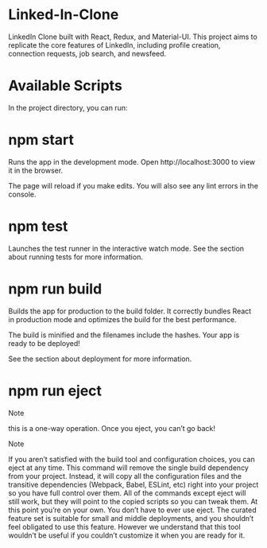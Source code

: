 # Linked-In-Clone
LinkedIn Clone built with React, Redux, and Material-UI. This project aims to replicate the core features of LinkedIn, including profile creation, connection requests, job search, and newsfeed.

# Available Scripts  
In the project directory, you can run:

# npm start  
Runs the app in the development mode.
Open http://localhost:3000 to view it in the browser.

The page will reload if you make edits.
You will also see any lint errors in the console.

# npm test  
Launches the test runner in the interactive watch mode.
See the section about running tests for more information.

# npm run build  
Builds the app for production to the build folder.
It correctly bundles React in production mode and optimizes the build for the best performance.

The build is minified and the filenames include the hashes.
Your app is ready to be deployed!

See the section about deployment for more information.

# npm run eject  

> [!NOTE]
> this is a one-way operation. Once you eject, you can’t go back!

> [!NOTE]
> If you aren’t satisfied with the build tool and configuration choices, you can eject at any time. This command will remove the single build dependency from your project.
> Instead, it will copy all the configuration files and the transitive dependencies (Webpack, Babel, ESLint, etc) right into your project so you have full control over them. All of the commands except eject will still work, but they will point to the copied scripts so you can tweak them. At this point you’re on your own.
> You don’t have to ever use eject. The curated feature set is suitable for small and middle deployments, and you shouldn’t feel obligated to use this feature. However we understand that this tool wouldn’t be useful if you couldn’t customize it when you are ready for it.

